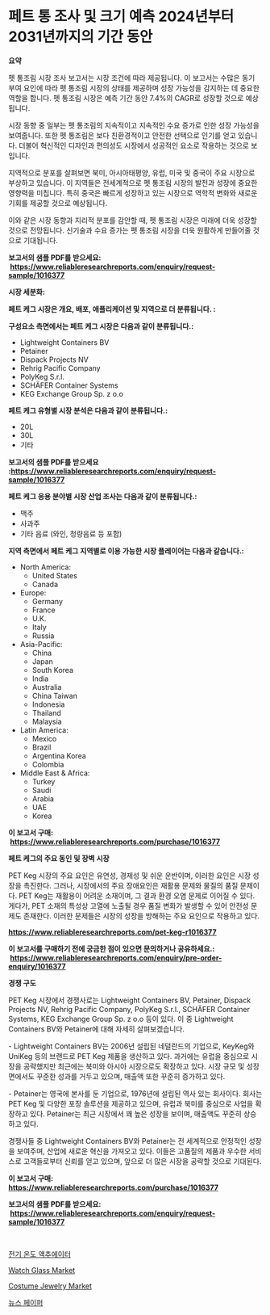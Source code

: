 <p><h1>페트 통 조사 및 크기 예측 2024년부터 2031년까지의 기간 동안</h1></p><p><strong>요약</strong></p>
<p><p>펫 통조림 시장 조사 보고서는 시장 조건에 따라 제공됩니다. 이 보고서는 수많은 동기 부여 요인에 따라 펫 통조림 시장의 상태를 제공하며 성장 가능성을 감지하는 데 중요한 역할을 합니다. 펫 통조림 시장은 예측 기간 동안 7.4%의 CAGR로 성장할 것으로 예상됩니다.</p><p>시장 동향 중 일부는 펫 통조림의 지속적이고 지속적인 수요 증가로 인한 성장 가능성을 보여줍니다. 또한 펫 통조림은 보다 친환경적이고 안전한 선택으로 인기를 얻고 있습니다. 더불어 혁신적인 디자인과 편의성도 시장에서 성공적인 요소로 작용하는 것으로 보입니다.</p><p>지역적으로 분포를 살펴보면 북미, 아시아태평양, 유럽, 미국 및 중국이 주요 시장으로 부상하고 있습니다. 이 지역들은 전세계적으로 펫 통조림 시장의 발전과 성장에 중요한 영향력을 미칩니다. 특히 중국은 빠르게 성장하고 있는 시장으로 역학적 변화와 새로운 기회를 제공할 것으로 예상됩니다.</p><p>이와 같은 시장 동향과 지리적 분포를 감안할 때, 펫 통조림 시장은 미래에 더욱 성장할 것으로 전망됩니다. 신기술과 수요 증가는 펫 통조림 시장을 더욱 원활하게 만들어줄 것으로 기대됩니다.</p></p>
<p><strong>보고서의 샘플 PDF를 받으세요: &nbsp;<a href="https://www.reliableresearchreports.com/enquiry/request-sample/1016377">https://www.reliableresearchreports.com/enquiry/request-sample/1016377</a></strong></p>
<p><strong>시장 세분화:</strong></p>
<p><strong> 페트 케그 시장은 개요, 배포, 애플리케이션 및 지역으로 더 분류됩니다. :</strong></p>
<p><strong>구성요소 측면에서는 페트 케그 시장은 다음과 같이 분류됩니다.:</strong></p>
<p><ul><li>Lightweight Containers BV</li><li>Petainer</li><li>Dispack Projects NV</li><li>Rehrig Pacific Company</li><li>PolyKeg S.r.l.</li><li>SCHÄFER Container Systems</li><li>KEG Exchange Group Sp. z o.o</li></ul></p>
<p><strong> 페트 케그 유형별 시장 분석은 다음과 같이 분류됩니다.:</strong></p>
<p><ul><li>20L</li><li>30L</li><li>기타</li></ul></p>
<p><strong>보고서의 샘플 PDF를 받으세요 :<a href="https://www.reliableresearchreports.com/enquiry/request-sample/1016377">https://www.reliableresearchreports.com/enquiry/request-sample/1016377</a></strong></p>
<p><strong> 페트 케그 응용 분야별 시장 산업 조사는 다음과 같이 분류됩니다.:</strong></p>
<p><ul><li>맥주</li><li>사과주</li><li>기타 음료 (와인, 청량음료 등 포함)</li></ul></p>
<p><strong>지역 측면에서 페트 케그 지역별로 이용 가능한 시장 플레이어는 다음과 같습니다.:</strong></p>
<p><ul>
    <li>
        North America:
        <ul>
            <li>United States</li>
            <li>Canada</li>
        </ul>
    </li>
    <li>
        Europe:
        <ul>
            <li>Germany</li>
            <li>France</li>
            <li>U.K.</li>
            <li>Italy</li>
            <li>Russia</li>
        </ul>
    </li>
    <li>
        Asia-Pacific:
        <ul>
            <li>China</li>
            <li>Japan</li>
            <li>South Korea</li>
            <li>India</li>
            <li>Australia</li>
            <li>China Taiwan</li>
            <li>Indonesia</li>
            <li>Thailand</li>
            <li>Malaysia</li>
        </ul>
    </li>
    <li>
        Latin America:
        <ul>
            <li>Mexico</li>
            <li>Brazil</li>
            <li>Argentina Korea</li>
            <li>Colombia</li>
        </ul>
    </li>
    <li>
        Middle East & Africa:
        <ul>
            <li>Turkey</li>
            <li>Saudi</li>
            <li>Arabia</li>
            <li>UAE</li>
            <li>Korea</li>
        </ul>
    </li>
    </ul></p>
<p><strong>이 보고서 구매: &nbsp;<a href="https://www.reliableresearchreports.com/purchase/1016377">https://www.reliableresearchreports.com/purchase/1016377</a></strong></p>
<p><strong>페트 케그의 주요 동인 및 장벽 시장</strong></p>
<p><p>PET Keg 시장의 주요 요인은 유연성, 경제성 및 쉬운 운반이며, 이러한 요인은 시장 성장을 촉진한다. 그러나, 시장에서의 주요 장애요인은 재활용 문제와 물질의 품질 문제이다. PET Keg는 재활용이 어려운 소재이며, 그 결과 환경 오염 문제로 이어질 수 있다. 게다가, PET 소재의 특성상 고열에 노출될 경우 품질 변화가 발생할 수 있어 안전성 문제도 존재한다. 이러한 문제들은 시장의 성장을 방해하는 주요 요인으로 작용하고 있다.</p></p>
<p><strong><a href="https://www.reliableresearchreports.com/pet-keg-r1016377">https://www.reliableresearchreports.com/pet-keg-r1016377</a></strong></p>
<p><strong>이 보고서를 구매하기 전에 궁금한 점이 있으면 문의하거나 공유하세요.: &nbsp;<a href="https://www.reliableresearchreports.com/enquiry/pre-order-enquiry/1016377">https://www.reliableresearchreports.com/enquiry/pre-order-enquiry/1016377</a></strong></p>
<p><strong>경쟁 구도</strong></p>
<p><p>PET Keg 시장에서 경쟁사로는 Lightweight Containers BV, Petainer, Dispack Projects NV, Rehrig Pacific Company, PolyKeg S.r.l., SCHÄFER Container Systems, KEG Exchange Group Sp. z o.o 등이 있다. 이 중 Lightweight Containers BV와 Petainer에 대해 자세히 살펴보겠습니다.</p><p>- Lightweight Containers BV는 2006년 설립된 네덜란드의 기업으로, KeyKeg와 UniKeg 등의 브랜드로 PET Keg 제품을 생산하고 있다. 과거에는 유럽을 중심으로 시장을 공략했지만 최근에는 북미와 아시아 시장으로도 확장하고 있다. 시장 규모 및 성장 면에서도 꾸준한 성과를 거두고 있으며, 매출액 또한 꾸준히 증가하고 있다.</p><p>- Petainer는 영국에 본사를 둔 기업으로, 1976년에 설립된 역사 있는 회사이다. 회사는 PET Keg 및 다양한 포장 솔루션을 제공하고 있으며, 유럽과 북미를 중심으로 사업을 확장하고 있다. Petainer는 최근 시장에서 꽤 높은 성장을 보이며, 매출액도 꾸준히 상승하고 있다.</p><p>경쟁사들 중 Lightweight Containers BV와 Petainer는 전 세계적으로 안정적인 성장을 보여주며, 산업에 새로운 혁신을 가져오고 있다. 이들은 고품질의 제품과 우수한 서비스로 고객들로부터 신뢰를 얻고 있으며, 앞으로 더 많은 시장을 공략할 것으로 기대된다.</p></p>
<p><strong>이 보고서 구매: &nbsp; <a href="https://www.reliableresearchreports.com/purchase/1016377">https://www.reliableresearchreports.com/purchase/1016377</a></strong></p>
<p><strong>보고서의 샘플 PDF를 받으세요: &nbsp;<a href="https://www.reliableresearchreports.com/enquiry/request-sample/1016377">https://www.reliableresearchreports.com/enquiry/request-sample/1016377</a></strong><strong></strong></p>
<p>&nbsp;</p>
<p><p><a href="https://medium.com/@tom.hiffer/%EC%A0%84%EA%B8%B0%EC%97%B4-%EC%97%91%EC%B8%84%EC%97%90%EC%9D%B4%ED%84%B0-%EC%8B%9C%EC%9E%A5-%EC%A0%90%EC%9C%A0%EC%9C%A8-%EB%B3%80%ED%99%94-%EB%B0%8F-%EC%8B%9C%EC%9E%A5-%EC%84%B1%EC%9E%A5-%EB%8F%99%ED%96%A5-2024-2031-973a21517993">전기 온도 액추에이터</a></p><p><a href="https://www.linkedin.com/pulse/watch-glass-market-size-outlook-forecast-2024-2031-brainorm-cpajf?trackingId=kNz5CDs%2FtT6xPRFPonTg8Q%3D%3D">Watch Glass Market</a></p><p><a href="https://www.linkedin.com/pulse/costume-jewelry-market-analysis-its-cagr-segmentation-global-br1pc?trackingId=QnMCcerBeOORmoJldDBClg%3D%3D">Costume Jewelry Market</a></p><p><a href="https://medium.com/@tom.hiffer/%EC%8B%A0%EB%AC%B8-%EC%8B%9C%EC%9E%A5-2031%EB%85%84%EA%B9%8C%EC%A7%80%EC%9D%98-%ED%8A%B8%EB%A0%8C%EB%93%9C-%EC%98%88%EC%B8%A1-%EB%B0%8F-%EA%B2%BD%EC%9F%81-%EB%B6%84%EC%84%9D-afc140bfb71e">뉴스 페이퍼</a></p></p>
